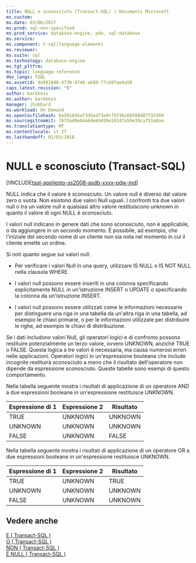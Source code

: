 ```yaml
---
title: NULL e sconosciuto (Transact-SQL) | Documenti Microsoft
ms.custom: 
ms.date: 03/06/2017
ms.prod: sql-non-specified
ms.prod_service: database-engine, pdw, sql-database
ms.service: 
ms.component: t-sql|language-elements
ms.reviewer: 
ms.suite: sql
ms.technology: database-engine
ms.tgt_pltfrm: 
ms.topic: language-reference
dev_langs: TSQL
ms.assetid: 9d491846-4730-4740-a680-77c69fae4a58
caps.latest.revision: "5"
author: barbkess
ms.author: barbkess
manager: jhubbard
ms.workload: On Demand
ms.openlocfilehash: 6a581045af3d5ed73e9cf9736c60588d87733369
ms.sourcegitcommit: 7673ad0e84a6de69420e19247a59e39ca751a8aa
ms.translationtype: MT
ms.contentlocale: it-IT
ms.lasthandoff: 01/03/2018
---
```

# <a name="null-and-unknown-transact-sql"></a>NULL e sconosciuto (Transact-SQL)
[!INCLUDE[tsql-appliesto-ss2008-asdb-xxxx-pdw-md](../../includes/tsql-appliesto-ss2008-asdb-xxxx-pdw-md.md)]

  NULL indica che il valore è sconosciuto. Un valore null è diverso dal valore zero o vuota. Non esistono due valori Null uguali. I confronti tra due valori null o tra un valore null e qualsiasi altro valore restituiscono unknown in quanto il valore di ogni NULL è sconosciuto.  
  
 I valori null indicano in genere dati che sono sconosciuto, non è applicabile, o da aggiungere in un secondo momento. È possibile, ad esempio, che l'iniziale del secondo nome di un cliente non sia nota nel momento in cui il cliente emette un ordine.  
  
 Si noti quanto segue sui valori null:  
  
-   Per verificare i valori Null in una query, utilizzare IS NULL o IS NOT NULL nella clausola WHERE.  
  
-   I valori null possono essere inseriti in una colonna specificando esplicitamente NULL in un'istruzione INSERT o UPDATE o specificando la colonna da un'istruzione INSERT.  
  
-   I valori null possono essere utilizzati come le informazioni necessarie per distinguere una riga in una tabella da un'altra riga in una tabella, ad esempio le chiavi primarie, o per le informazioni utilizzate per distribuire le righe, ad esempio le chiavi di distribuzione.  
  
 Se i dati includono valori Null, gli operatori logici e di confronto possono restituire potenzialmente un terzo valore, ovvero UNKNOWN, anziché TRUE o FALSE. Questa logica a tre valori è necessaria, ma causa numerosi errori nelle applicazioni. Operatori logici in un'espressione booleana che include incognite restituirà sconosciuto a meno che il risultato dell'operatore non dipende da espressione sconosciuto. Queste tabelle sono esempi di questo comportamento.  
  
 Nella tabella seguente mostra i risultati di applicazione di un operatore AND a due espressioni booleane in un'espressione restituisce UNKNOWN.  
  
|Espressione di 1|Espressione 2|Risultato|  
|---------------|---------------|------------|  
|TRUE|UNKNOWN|UNKNOWN|  
|UNKNOWN|UNKNOWN|UNKNOWN|  
|FALSE|UNKNOWN|FALSE|  
  
 Nella tabella seguente mostra i risultati di applicazione di un operatore OR a due espressioni booleane in un'espressione restituisce UNKNOWN.  
  
|Espressione di 1|Espressione 2|Risultato|  
|---------------|---------------|------------|  
|TRUE|UNKNOWN|TRUE|  
|UNKNOWN|UNKNOWN|UNKNOWN|  
|FALSE|UNKNOWN|UNKNOWN|  
  
## <a name="see-also"></a>Vedere anche  
 [E &#40; Transact-SQL &#41;](../../t-sql/language-elements/and-transact-sql.md)   
 [O &#40; Transact-SQL &#41;](../../t-sql/language-elements/or-transact-sql.md)   
 [NON &#40; Transact-SQL &#41;](../../t-sql/language-elements/not-transact-sql.md)   
 [È NULL &#40; Transact-SQL &#41;](../../t-sql/queries/is-null-transact-sql.md)  
  
  

